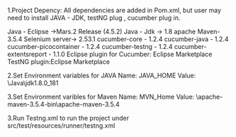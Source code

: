 1.Project Depency: 
All dependencies are added in Pom.xml, but user may need to install JAVA - JDK, testNG plug , cucumber plug in.

Java - Eclipse ->Mars.2 Release (4.5.2) 
Java - Jdk -> 1.8
apache Maven- 3.5.4
Selenium server-> 2.53.1
cucumber-core - 1.2.4
cucumber-java - 1.2.4
cucumber-picocontainer - 1.2.4
cucumber-testng - 1.2.4
cucumber-extentsreport - 1.1.0
Eclipse plugin for Cucumber: Eclipse Marketplace
TestNG plugin:Eclipse Marketplace

2.Set Environment variables for JAVA 
Name: JAVA_HOME
Value: \\Java\jdk1.8.0_181

3.Set Environment varibles for Maven
Name: MVN_Home
Value: \\apache-maven-3.5.4-bin\apache-maven-3.5.4


3.Run Testng.xml to run the project under src/test/resources/runner/testng.xml


